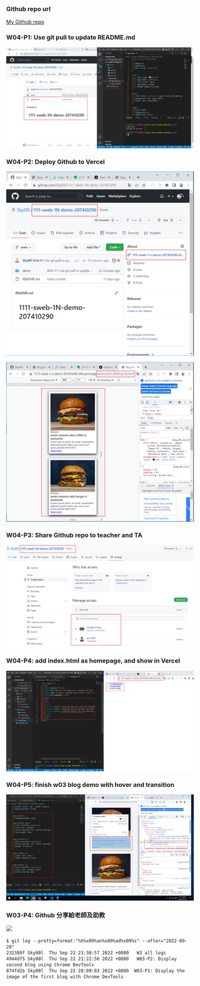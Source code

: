 ### Github repo url

[My Github repo](https://github.com/Sky00l/1111-sweb-1N-demo-207410290)

### W04-P1: Use git pull to update README.md

![](w04-p1.png)

### W04-P2: Deploy Github to Vercel

![](w04-p2-1.png)

![](w04-p2-2.png)

### W04-P3: Share Github repo to teacher and TA

![](w04-p3.png)

### W04-P4: add index.html as homepage, and show in Vercel

![](w04-p4.png)

### W04-P5: finish w03 blog demo with hover and transition

![](w04-p5.png)

### W03-P4: Github 分享給老師及助教

![](w03-p4.png)

```
$ git log --pretty=format:"%h%x09%an%x09%ad%x09%s" --after="2022-09-28"
232389f Sky00l  Thu Sep 22 21:30:57 2022 +0800   W3 all logs
4944d75 Sky00l  Thu Sep 22 21:22:56 2022 +0800   W03-P2: Display second blog using Chrome DevTools
874fd2b Sky00l  Thu Sep 22 20:09:03 2022 +0800  W03-P1: Display the image of the first blog with Chrome DevTools

```
